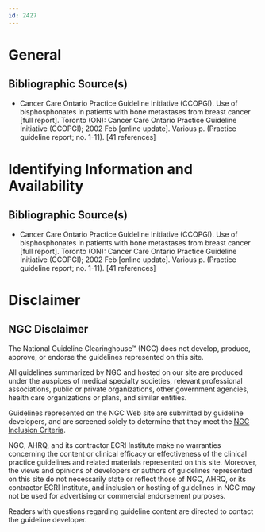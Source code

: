 ```yaml
---
id: 2427
---
```


# General

## Bibliographic Source(s)

- Cancer Care Ontario Practice Guideline Initiative (CCOPGI). Use of bisphosphonates in patients with bone metastases from breast cancer [full report]. Toronto (ON): Cancer Care Ontario Practice Guideline Initiative (CCOPGI); 2002 Feb [online update]. Various p. (Practice guideline report; no. 1-11). [41 references]

# Identifying Information and Availability

## Bibliographic Source(s)

- Cancer Care Ontario Practice Guideline Initiative (CCOPGI). Use of bisphosphonates in patients with bone metastases from breast cancer [full report]. Toronto (ON): Cancer Care Ontario Practice Guideline Initiative (CCOPGI); 2002 Feb [online update]. Various p. (Practice guideline report; no. 1-11). [41 references]

# Disclaimer

## NGC Disclaimer

The National Guideline Clearinghouse™ (NGC) does not develop, produce, approve, or endorse the guidelines represented on this site.

All guidelines summarized by NGC and hosted on our site are produced under the auspices of medical specialty societies, relevant professional associations, public or private organizations, other government agencies, health care organizations or plans, and similar entities.

Guidelines represented on the NGC Web site are submitted by guideline developers, and are screened solely to determine that they meet the [NGC Inclusion Criteria](/help-and-about/summaries/inclusion-criteria).

NGC, AHRQ, and its contractor ECRI Institute make no warranties concerning the content or clinical efficacy or effectiveness of the clinical practice guidelines and related materials represented on this site. Moreover, the views and opinions of developers or authors of guidelines represented on this site do not necessarily state or reflect those of NGC, AHRQ, or its contractor ECRI Institute, and inclusion or hosting of guidelines in NGC may not be used for advertising or commercial endorsement purposes.

Readers with questions regarding guideline content are directed to contact the guideline developer.

